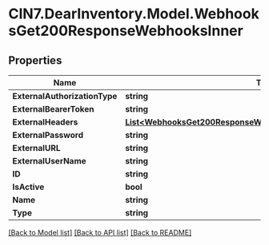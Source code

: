 # CIN7.DearInventory.Model.WebhooksGet200ResponseWebhooksInner

## Properties

| Name                          | Type                                                                                                                                  | Description | Notes      |
| ----------------------------- | ------------------------------------------------------------------------------------------------------------------------------------- | ----------- | ---------- |
| **ExternalAuthorizationType** | **string**                                                                                                                            |             | [optional] |
| **ExternalBearerToken**       | **string**                                                                                                                            |             | [optional] |
| **ExternalHeaders**           | [**List&lt;WebhooksGet200ResponseWebhooksInnerExternalHeadersInner&gt;**](WebhooksGet200ResponseWebhooksInnerExternalHeadersInner.md) |             | [optional] |
| **ExternalPassword**          | **string**                                                                                                                            |             | [optional] |
| **ExternalURL**               | **string**                                                                                                                            |             | [optional] |
| **ExternalUserName**          | **string**                                                                                                                            |             | [optional] |
| **ID**                        | **string**                                                                                                                            |             | [optional] |
| **IsActive**                  | **bool**                                                                                                                              |             | [optional] |
| **Name**                      | **string**                                                                                                                            |             | [optional] |
| **Type**                      | **string**                                                                                                                            |             | [optional] |

[[Back to Model list]](../README.md#documentation-for-models) [[Back to API list]](../README.md#documentation-for-api-endpoints) [[Back to README]](../README.md)
